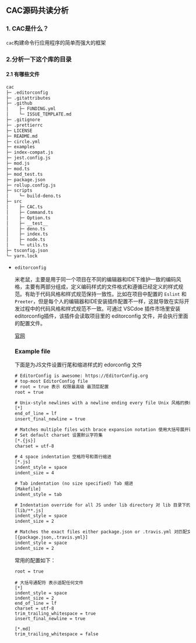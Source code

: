 ## CAC源码共读分析

### 1. CAC是什么？

`cac`构建命令行应用程序的简单而强大的框架

### 2.分析一下这个库的目录

#### 2.1 有哪些文件

```tex
cac
├─ .editorconfig
├─ .gitattributes
├─ .github
│    ├─ FUNDING.yml
│    └─ ISSUE_TEMPLATE.md
├─ .gitignore
├─ .prettierrc
├─ LICENSE
├─ README.md
├─ circle.yml
├─ examples
├─ index-compat.js
├─ jest.config.js
├─ mod.js
├─ mod.ts
├─ mod_test.ts
├─ package.json
├─ rollup.config.js
├─ scripts
│    └─ build-deno.ts
├─ src
│    ├─ CAC.ts
│    ├─ Command.ts
│    ├─ Option.ts
│    ├─ __test__
│    ├─ deno.ts
│    ├─ index.ts
│    ├─ node.ts
│    └─ utils.ts
├─ tsconfig.json
└─ yarn.lock
```

- `editorconfig`

  米老鼠，主要是用于同一个项目在不同的编辑器和IDE下维护一致的编码风格，主要有两部分组成，定义编码样式的文件格式和遵循已经定义的样式规范。有助于代码风格和样式规范保持一致性。比如在项目中配置的 `Eslint` 和 `Preeter`，但是每个人的编辑器和IDE安装插件配置不一样，这就导致在实际开发过程中的代码风格和样式规范不一致。可通过 VSCdoe 插件市场里安装 editorconfig插件，该插件会读取项目里的 editorconfig 文件，并会执行里面的配置文件。

  [官网](https://editorconfig.org/)

  ### Example file 

  下面是为JS文件设置行尾和缩进样式的 edorconfig 文件

  ```tex
  # EditorConfig is awesome: https://EditorConfig.org
  # top-most EditorConfig file
  # root = true 表示 权限最高级 最顶层配置
  root = true
  
  # Unix-style newlines with a newline ending every file Unix 风格的换行符，每个文件都以换行符结束
  [*]
  end_of_line = lf
  insert_final_newline = true
  
  # Matches multiple files with brace expansion notation 使用大括号展开符号匹配多个文件
  # Set default charset 设置默认字符集
  [*.{js}]
  charset = utf-8
  
  # 4 space indentation 空格符号和首行缩进
  [*.js]
  indent_style = space
  indent_size = 4
  
  # Tab indentation (no size specified) Tab 缩进
  [Makefile]
  indent_style = tab
  
  # Indentation override for all JS under lib directory 对 lib 目录下的所有 JS 进行缩进重写
  [lib/**.js]
  indent_style = space
  indent_size = 2
  
  # Matches the exact files either package.json or .travis.yml 对匹配文件进行首位缩进
  [{package.json,.travis.yml}]
  indent_style = space
  indent_size = 2
  ```

  常用的配置如下：

  ```text
  root = true
  
  # 大括号通配符 表示适配任何文件
  [*]
  indent_style = space
  indent_size = 2
  end_of_line = lf
  charset = utf-8
  trim_trailing_whitespace = true
  insert_final_newline = true
  
  [*.md]
  trim_trailing_whitespace = false
  ```

  